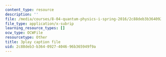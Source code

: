 ```yaml
---
content_type: resource
description: ''
file: /media/courses/8-04-quantum-physics-i-spring-2016/2c88deb3b3640927404696b365949f9a_T6TQHNXy5Wg.srt
file_type: application/x-subrip
learning_resource_types: []
ocw_type: OCWFile
resourcetype: Other
title: 3play caption file
uid: 2c88deb3-b364-0927-4046-96b365949f9a
---
```


